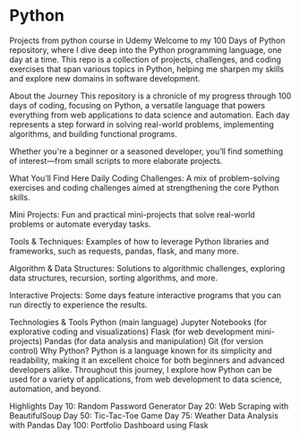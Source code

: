 # Python
Projects from python course in Udemy
Welcome to my 100 Days of Python repository, where I dive deep into the Python programming language, one day at a time. This repo is a collection of projects, challenges, and coding exercises that span various topics in Python, helping me sharpen my skills and explore new domains in software development.

About the Journey
This repository is a chronicle of my progress through 100 days of coding, focusing on Python, a versatile language that powers everything from web applications to data science and automation. Each day represents a step forward in solving real-world problems, implementing algorithms, and building functional programs.

Whether you're a beginner or a seasoned developer, you’ll find something of interest—from small scripts to more elaborate projects.

What You’ll Find Here
Daily Coding Challenges: A mix of problem-solving exercises and coding challenges aimed at strengthening the core Python skills.

Mini Projects: Fun and practical mini-projects that solve real-world problems or automate everyday tasks.

Tools & Techniques: Examples of how to leverage Python libraries and frameworks, such as requests, pandas, flask, and many more.

Algorithm & Data Structures: Solutions to algorithmic challenges, exploring data structures, recursion, sorting algorithms, and more.

Interactive Projects: Some days feature interactive programs that you can run directly to experience the results.

Technologies & Tools
Python (main language)
Jupyter Notebooks (for explorative coding and visualizations)
Flask (for web development mini-projects)
Pandas (for data analysis and manipulation)
Git (for version control)
Why Python?
Python is a language known for its simplicity and readability, making it an excellent choice for both beginners and advanced developers alike. Throughout this journey, I explore how Python can be used for a variety of applications, from web development to data science, automation, and beyond.

Highlights
Day 10: Random Password Generator
Day 20: Web Scraping with BeautifulSoup
Day 50: Tic-Tac-Toe Game
Day 75: Weather Data Analysis with Pandas
Day 100: Portfolio Dashboard using Flask
